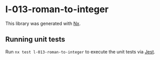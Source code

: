 # l-013-roman-to-integer

This library was generated with [Nx](https://nx.dev).

## Running unit tests

Run `nx test l-013-roman-to-integer` to execute the unit tests via [Jest](https://jestjs.io).
